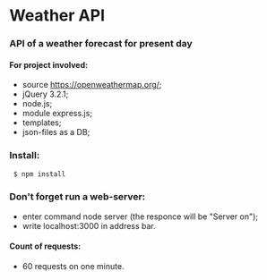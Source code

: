 # Weather API
### API of a weather forecast for present day
#### For project involved:
- source https://openweathermap.org/;
- jQuery 3.2.1;
- node.js;
- module express.js;
- templates;
- json-files as a DB;

### Install:
```sh
 $ npm install
  ```
  
### Don't forget run a web-server:
- enter command node server (the responce will be "Server on");
- write localhost:3000 in address bar. 

#### Count of requests: 
  - 60 requests on one minute.
